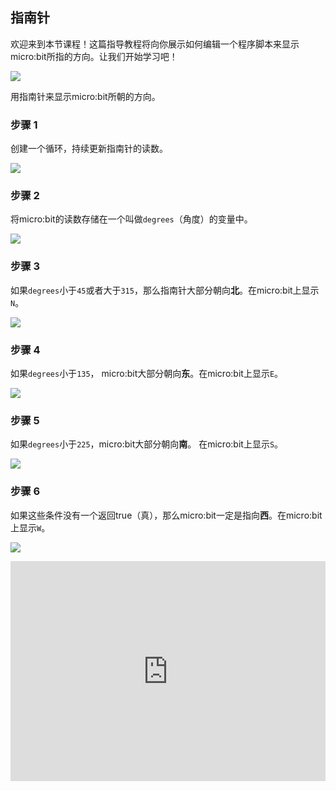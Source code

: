 ## 指南针

欢迎来到本节课程！这篇指导教程将向你展示如何编辑一个程序脚本来显示micro:bit所指的方向。让我们开始学习吧！

![](https://i.imgur.com/uH9kHQH.png)

用指南针来显示micro:bit所朝的方向。

### 步骤 1

创建一个循环，持续更新指南针的读数。 

![](https://i.imgur.com/Gv2jjiJ.png)

### 步骤 2

将micro:bit的读数存储在一个叫做`degrees`（角度）的变量中。

![](https://i.imgur.com/TigTtHi.png)

### 步骤 3

如果`degrees`小于`45`或者大于`315`，那么指南针大部分朝向**北**。在micro:bit上显示`N`。

![](https://i.imgur.com/hgRdEAe.png)

### 步骤 4

如果`degrees`小于`135`， micro:bit大部分朝向**东**。在micro:bit上显示`E`。

![](https://i.imgur.com/nNKkD1R.png)

### 步骤 5

如果`degrees`小于`225`，micro:bit大部分朝向**南**。 在micro:bit上显示`S`。

![](https://i.imgur.com/DBHmTve.png)

### 步骤 6

如果这些条件没有一个返回true（真），那么micro:bit一定是指向**西**。在micro:bit上显示`W`。

![](https://i.imgur.com/rLpwJxo.png)

<div style="position:relative;height:0;padding-bottom:70%;overflow:hidden;"><iframe style="position:absolute;top:0;left:0;width:100%;height:100%;" src="https://makecode.microbit.org/#pub:_EFPgi3ejUMEr" frameborder="0" sandbox="allow-popups allow-forms allow-scripts allow-same-origin"></iframe></div>







